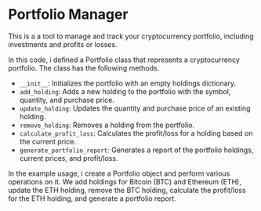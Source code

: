 # Portfolio Manager

This is a a tool to manage and track your cryptocurrency portfolio, including investments and profits or losses.

In this code, i defined a Portfolio class that represents a cryptocurrency portfolio. The class has the following methods.

-  ``` __init__ ```: Initializes the portfolio with an empty holdings dictionary.
-  ```add_holding```: Adds a new holding to the portfolio with the symbol, quantity, and purchase price.
-  ```update_holding```: Updates the quantity and purchase price of an existing holding.
-  ```remove_holding```: Removes a holding from the portfolio.
-  ```calculate_profit_loss```: Calculates the profit/loss for a holding based on the current price.
-  ```generate_portfolio_report```: Generates a report of the portfolio holdings, current prices, and profit/loss.

  
In the example usage, i create a Portfolio object and perform various operations on it. We add holdings for Bitcoin (BTC) and Ethereum (ETH), update the ETH holding, remove the BTC holding, calculate the profit/loss for the ETH holding, and generate a portfolio report.
